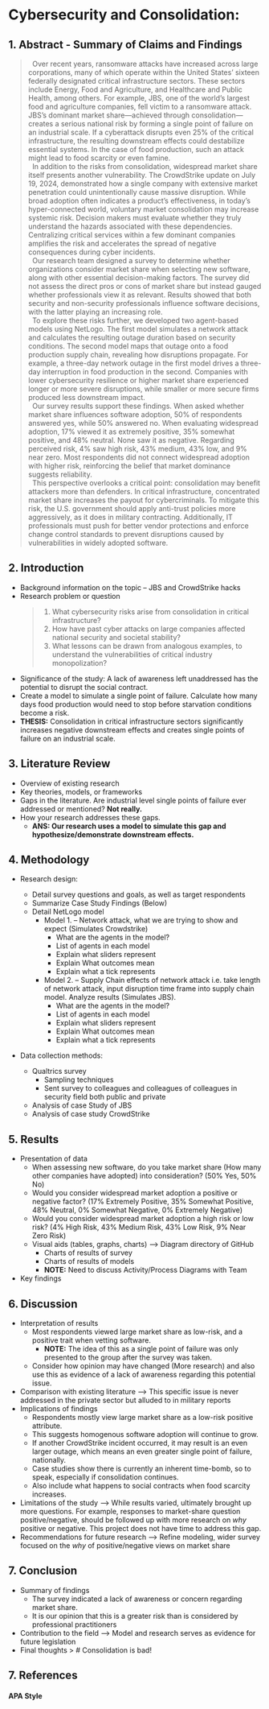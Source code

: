 # Cybersecurity and Consolidation: 
## 1. Abstract - Summary of Claims and Findings  
 
> &nbsp; Over recent years, ransomware attacks have increased across large corporations, many of which operate within the United States’ sixteen federally designated critical infrastructure sectors. These sectors include Energy, Food and Agriculture, and Healthcare and Public Health, among others. For example, JBS, one of the world’s largest food and agriculture companies, fell victim to a ransomware attack. JBS’s dominant market share—achieved through consolidation—creates a serious national risk by forming a single point of failure on an industrial scale. If a cyberattack disrupts even 25% of the critical infrastructure, the resulting downstream effects could destabilize essential systems. In the case of food production, such an attack might lead to food scarcity or even famine.  
	&nbsp; In addition to the risks from consolidation, widespread market share itself presents another vulnerability. The CrowdStrike update on July 19, 2024, demonstrated how a single company with extensive market penetration could unintentionally cause massive disruption. While broad adoption often indicates a product’s effectiveness, in today’s hyper-connected world, voluntary market consolidation may increase systemic risk. Decision makers must evaluate whether they truly understand the hazards associated with these dependencies. Centralizing critical services within a few dominant companies amplifies the risk and accelerates the spread of negative consequences during cyber incidents.  
	&nbsp; Our research team designed a survey to determine whether organizations consider market share when selecting new software, along with other essential decision-making factors. The survey did not assess the direct pros or cons of market share but instead gauged whether professionals view it as relevant. Results showed that both security and non-security professionals influence software decisions, with the latter playing an increasing role.  
	&nbsp; To explore these risks further, we developed two agent-based models using NetLogo. The first model simulates a network attack and calculates the resulting outage duration based on security conditions. The second model maps that outage onto a food production supply chain, revealing how disruptions propagate. For example, a three-day network outage in the first model drives a three-day interruption in food production in the second. Companies with lower cybersecurity resilience or higher market share experienced longer or more severe disruptions, while smaller or more secure firms produced less downstream impact.  
	&nbsp; Our survey results support these findings. When asked whether market share influences software adoption, 50% of respondents answered yes, while 50% answered no. When evaluating widespread adoption, 17% viewed it as extremely positive, 35% somewhat positive, and 48% neutral. None saw it as negative. Regarding perceived risk, 4% saw high risk, 43% medium, 43% low, and 9% near zero. Most respondents did not connect widespread adoption with higher risk, reinforcing the belief that market dominance suggests reliability.  
	&nbsp; This perspective overlooks a critical point: consolidation may benefit attackers more than defenders. In critical infrastructure, concentrated market share increases the payout for cybercriminals. To mitigate this risk, the U.S. government should apply anti-trust policies more aggressively, as it does in military contracting. Additionally, IT professionals must push for better vendor protections and enforce change control standards to prevent disruptions caused by vulnerabilities in widely adopted software.  

## 2. Introduction  
  - Background information on the topic – JBS and CrowdStrike hacks
  - Research problem or question
    > 1. What cybersecurity risks arise from consolidation in critical infrastructure?  
    > 2. How have past cyber attacks on large companies affected national security and societal stability?  
    > 3. What lessons can be drawn from analogous examples, to understand the vulnerabilities of critical industry monopolization? 
  - Significance of the study: A lack of awareness left unaddressed has the potential to disrupt the social contract.  
  - Create a model to simulate a single point of failure. Calculate how many days food production would need to stop before starvation conditions become a risk. 
  - **THESIS:** Consolidation in critical infrastructure sectors significantly increases negative downstream effects and creates single points of failure on an industrial scale. 
## 3. Literature Review  
  - Overview of existing research  
  - Key theories, models, or frameworks  
  - Gaps in the literature. Are industrial level single points of failure ever addressed or mentioned? **Not really.**  
  - How your research addresses these gaps.
  	- **ANS: Our research uses a model to simulate this gap and hypothesize/demonstrate downstream effects.**


## 4. Methodology  
  - Research design:
    - Detail survey questions and goals, as well as target respondents  
    - Summarize Case Study Findings (Below)
    - Detail NetLogo model
      - Model 1. – Network attack, what we are trying to show and expect (Simulates Crowdstrike)
      	- What are the agents in the model?
      	- List of agents in each model  
      	- Explain what sliders represent  
      	- Explain What outcomes mean  
      	- Explain what a tick represents  
      - Model 2. – Supply Chain effects of network attack i.e. take length of network attack, input disruption time frame into supply chain model. Analyze results (Simulates JBS).
      	- What are the agents in the model?
      	- List of agents in each model  
      	- Explain what sliders represent  
      	- Explain What outcomes mean  
      	- Explain what a tick represents
       
    
  - Data collection methods:
    - Qualtrics survey
    	- Sampling techniques
      	- Sent survey to colleagues and colleagues of colleagues in security field both public and private
    - Analysis of case Study of JBS
    - Analysis of case study CrowdStrike  
    
## 5. Results
  - Presentation of data
	- When assessing new software, do you take market share (How many other companies have adopted) into consideration? (50% Yes, 50% No)
	- Would you consider widespread market adoption a positive or negative factor? (17% Extremely Positive, 35% Somewhat Positive, 48%  Neutral, 0% Somewhat Negative, 0% Extremely Negative)
	- Would you consider widespread market adoption a high risk or low risk? (4% High Risk, 43% Medium Risk, 43% Low Risk, 9% Near Zero Risk)  
  	- Visual aids (tables, graphs, charts) --> Diagram directory of GitHub  
		- Charts of results of survey  
		- Charts of results of models  
		- **NOTE:** Need to discuss Activity/Process Diagrams with Team  
  - Key findings  
## 6. Discussion
  - Interpretation of results
  	- Most respondents viewed large market share as low-risk, and a positive trait when vetting software.  
   		- **NOTE:** The idea of this as a single point of failure was only presented to the group after the survey was taken.  
   	- Consider how opinion may have changed (More research) and also use this as evidence of a lack of awareness regarding this potential issue.
  - Comparison with existing literature --> This specific issue is never addressed in the private sector but alluded to in military reports
  - Implications of findings
  	- Respondents mostly view large market share as a low-risk positive attribute.
   	- This suggests homogenous software adoption will continue to grow.
	- If another CrowdStrike incident occurred, it may result is an even larger outage, which means an even greater single point of failure, nationally.
	- Case studies show there is currently an inherent time-bomb, so to speak, especially if consolidation continues.
	- Also include what happens to social contracts when food scarcity increases.
  - Limitations of the study --> While results varied, ultimately brought up more questions. For example, responses to market-share question positive/negative, should be followed up with more research on *why* positive or negative. This project does not have time to address this gap.
  - Recommendations for future research --> Refine modeling, wider survey focused on the *why* of positive/negative views on market share
## 7. Conclusion
  - Summary of findings
  	- The survey indicated a lack of awareness or concern regarding market share.
   	- It is our opinion that this is a greater risk than is considered by professional practitioners
  - Contribution to the field --> Model and research serves as evidence for future legislation 
  - Final thoughts > # Consolidation is bad!

## 7. References
  #### APA Style
